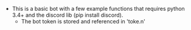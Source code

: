 - This is a basic bot with a few example functions that requires python 3.4+ and the discord lib (pip install discord). 
  - The bot token is stored and referenced in 'toke.n'
